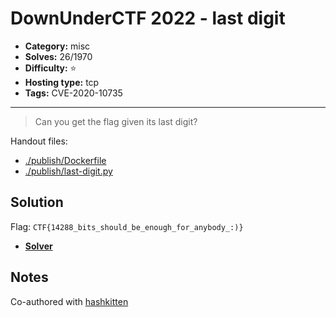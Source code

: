 # DownUnderCTF 2022 - last digit

- **Category:** misc
- **Solves:** 26/1970
- **Difficulty:** ⭐️
- **Hosting type:** tcp
- **Tags:** CVE-2020-10735

---

> Can you get the flag given its last digit?


Handout files:

- [./publish/Dockerfile](./publish/Dockerfile)
- [./publish/last-digit.py](./publish/last-digit.py)

## Solution

Flag: `CTF{14288_bits_should_be_enough_for_anybody_:)}`


- [**Solver**](./solve/solv.py)



## Notes
Co-authored with [hashkitten](https://twitter.com/hash_kitten)

